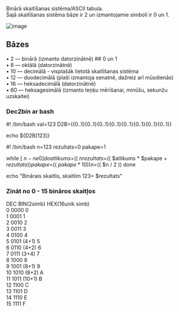 Binārā skaitīšanas sistēma/ASCII tabula.  
Šajā skaitīšanas sistēma bāze ir 2 un izmantojamie simboli ir 0 un 1.

![image](https://www.mathcs.emory.edu/~cheung/Courses/170/Syllabus/05/FIGS/0/ASCII.jpg)  

## Bāzes
• 2 — binārā (izmanto datorzinātnē) ## 0 un 1  
• 8 — oktālā (datorzinātnē)  
• 10 — decimālā - visplašāk lietotā skaitīšanas sistēma  
• 12 — duodecimālā (plaši izmantoja senatnē, dažreiz arī mūsdienās)  
• 16 — heksadecimālā (datorzinātnē)  
• 60 — heksagesimālā (izmanto leņķu mērīšanai, minūšu, sekunžu uzskaitei)   

### Dec2bin ar bash

  #! /bin/bash
  val=123
  D2B=({0..1}{0..1}{0..1}{0..1}{0..1}{0..1}{0..1}{0..1})

echo ${D2B[123]}

 #! /bin/bash
 n=123
 rezultats=0
 pakape=1

 while [ $n -ne 0 ]
 do
        atlikums=$(( $n % 2 ))
        rezultats=$(( $atlikums * $pakape + $rezultats ))
        pakape=$(( $pakape * 10 ))
        n=$(( $n / 2 ))
 done

 echo "Binārais skaitlis, skaitlim 123= $rezultats"
### Zināt no 0 - 15 bināros skaitļos

DEC BIN(2simb)   HEX(16unik simb)  
0    0000         0  
1    0001         1  
2    0010         2  
3    0011         3  
4    0100         4  
5    0101  (4+1)  5  
6    0110 (4+2)   6  
7    0111 (3+4)   7  
8    1000         8  
9    1001 (8+1)   9  
10   1010 (8+2)   A  
11   1011 (10+1)  B  
12   1100         C  
13   1101         D  
14   1110         E  
15   1111         F  
